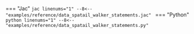 === "Jac"
    ```jac linenums="1"
    --8<-- "examples/reference/data_spatail_walker_statements.jac"
    ```
=== "Python"
    ```python linenums="1"
    --8<-- "examples/reference/data_spatail_walker_statements.py"
    ```
